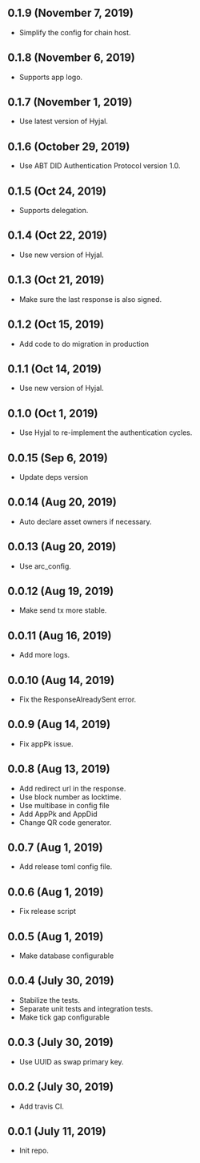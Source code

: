 ## 0.1.9 (November 7, 2019)
  - Simplify the config for chain host.

## 0.1.8 (November 6, 2019)
  - Supports app logo.

## 0.1.7 (November 1, 2019)
  - Use latest version of Hyjal.

## 0.1.6 (October 29, 2019)
  - Use ABT DID Authentication Protocol version 1.0.

## 0.1.5 (Oct 24, 2019)
  - Supports delegation.

## 0.1.4 (Oct 22, 2019)
  - Use new version of Hyjal.

## 0.1.3 (Oct 21, 2019)
  - Make sure the last response is also signed.

## 0.1.2 (Oct 15, 2019)
  - Add code to do migration in production
  
## 0.1.1 (Oct 14, 2019)
  - Use new version of Hyjal.

## 0.1.0 (Oct 1, 2019)
  - Use Hyjal to re-implement the authentication cycles.

## 0.0.15 (Sep 6, 2019)
  - Update deps version
  
## 0.0.14 (Aug 20, 2019)
  - Auto declare asset owners if necessary.
  
## 0.0.13 (Aug 20, 2019)
  - Use arc_config.

## 0.0.12 (Aug 19, 2019)
  - Make send tx more stable.
  
## 0.0.11 (Aug 16, 2019)
  - Add more logs.

## 0.0.10 (Aug 14, 2019)
  - Fix the ResponseAlreadySent error.

## 0.0.9 (Aug 14, 2019)
  - Fix appPk issue.

## 0.0.8 (Aug 13, 2019)
  - Add redirect url in the response.
  - Use block number as locktime.
  - Use multibase in config file
  - Add AppPk and AppDid
  - Change QR code generator.

## 0.0.7 (Aug 1, 2019)
  - Add release toml config file.

## 0.0.6 (Aug 1, 2019)
  - Fix release script
  
## 0.0.5 (Aug 1, 2019)
  - Make database configurable

## 0.0.4 (July 30, 2019)
  - Stabilize the tests.
  - Separate unit tests and integration tests.
  - Make tick gap configurable
  
## 0.0.3 (July 30, 2019)
  - Use UUID as swap primary key.

## 0.0.2 (July 30, 2019)
  - Add travis CI.

## 0.0.1 (July 11, 2019)
  - Init repo.
